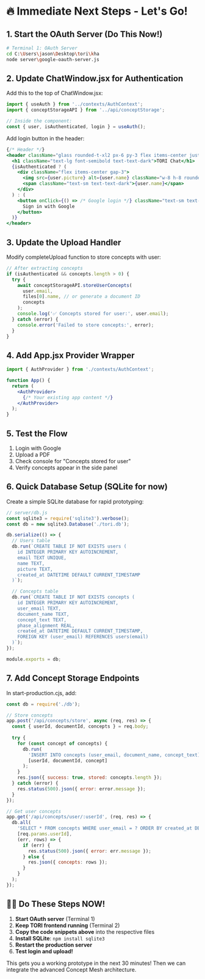 # 🔥 Immediate Next Steps - Let's Go!

## 1. Start the OAuth Server (Do This Now!)

```bash
# Terminal 1: OAuth Server
cd C:\Users\jason\Desktop\tori\kha
node server\google-oauth-server.js
```

## 2. Update ChatWindow.jsx for Authentication

Add this to the top of ChatWindow.jsx:

```jsx
import { useAuth } from '../contexts/AuthContext';
import { conceptStorageAPI } from '../api/conceptStorage';

// Inside the component:
const { user, isAuthenticated, login } = useAuth();
```

Add login button in the header:

```jsx
{/* Header */}
<header className="glass rounded-t-xl2 px-6 py-3 flex items-center justify-between">
  <h1 className="text-lg font-semibold text-text-dark">TORI Chat</h1>
  {isAuthenticated ? (
    <div className="flex items-center gap-3">
      <img src={user.picture} alt={user.name} className="w-8 h-8 rounded-full" />
      <span className="text-sm text-text-dark">{user.name}</span>
    </div>
  ) : (
    <button onClick={() => /* Google login */} className="text-sm text-primary hover:text-primary-dark">
      Sign in with Google
    </button>
  )}
</header>
```

## 3. Update the Upload Handler

Modify completeUpload function to store concepts with user:

```jsx
// After extracting concepts
if (isAuthenticated && concepts.length > 0) {
  try {
    await conceptStorageAPI.storeUserConcepts(
      user.email,
      files[0].name, // or generate a document ID
      concepts
    );
    console.log('✅ Concepts stored for user:', user.email);
  } catch (error) {
    console.error('Failed to store concepts:', error);
  }
}
```

## 4. Add App.jsx Provider Wrapper

```jsx
import { AuthProvider } from './contexts/AuthContext';

function App() {
  return (
    <AuthProvider>
      {/* Your existing app content */}
    </AuthProvider>
  );
}
```

## 5. Test the Flow

1. Login with Google
2. Upload a PDF
3. Check console for "Concepts stored for user"
4. Verify concepts appear in the side panel

## 6. Quick Database Setup (SQLite for now)

Create a simple SQLite database for rapid prototyping:

```javascript
// server/db.js
const sqlite3 = require('sqlite3').verbose();
const db = new sqlite3.Database('./tori.db');

db.serialize(() => {
  // Users table
  db.run(`CREATE TABLE IF NOT EXISTS users (
    id INTEGER PRIMARY KEY AUTOINCREMENT,
    email TEXT UNIQUE,
    name TEXT,
    picture TEXT,
    created_at DATETIME DEFAULT CURRENT_TIMESTAMP
  )`);

  // Concepts table
  db.run(`CREATE TABLE IF NOT EXISTS concepts (
    id INTEGER PRIMARY KEY AUTOINCREMENT,
    user_email TEXT,
    document_name TEXT,
    concept_text TEXT,
    phase_alignment REAL,
    created_at DATETIME DEFAULT CURRENT_TIMESTAMP,
    FOREIGN KEY (user_email) REFERENCES users(email)
  )`);
});

module.exports = db;
```

## 7. Add Concept Storage Endpoints

In start-production.cjs, add:

```javascript
const db = require('./db');

// Store concepts
app.post('/api/concepts/store', async (req, res) => {
  const { userId, documentId, concepts } = req.body;
  
  try {
    for (const concept of concepts) {
      db.run(
        'INSERT INTO concepts (user_email, document_name, concept_text) VALUES (?, ?, ?)',
        [userId, documentId, concept]
      );
    }
    res.json({ success: true, stored: concepts.length });
  } catch (error) {
    res.status(500).json({ error: error.message });
  }
});

// Get user concepts
app.get('/api/concepts/user/:userId', (req, res) => {
  db.all(
    'SELECT * FROM concepts WHERE user_email = ? ORDER BY created_at DESC',
    [req.params.userId],
    (err, rows) => {
      if (err) {
        res.status(500).json({ error: err.message });
      } else {
        res.json({ concepts: rows });
      }
    }
  );
});
```

## 🏃‍♂️ Do These Steps NOW!

1. **Start OAuth server** (Terminal 1)
2. **Keep TORI frontend running** (Terminal 2)
3. **Copy the code snippets above** into the respective files
4. **Install SQLite**: `npm install sqlite3`
5. **Restart the production server**
6. **Test login and upload!**

This gets you a working prototype in the next 30 minutes! Then we can integrate the advanced Concept Mesh architecture.

